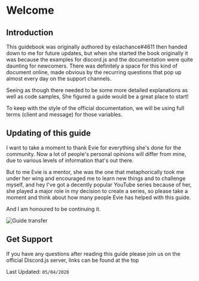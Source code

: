 # Welcome

## Introduction

This guidebook was originally authored by eslachance\#4611 then handed down to me for future updates, but when she started the book originally it was because the examples for discord.js and the documentation were quite daunting for newcomers. There was definitely a space for this kind of document online, made obvious by the recurring questions that pop up almost every day on the support channels.

Seeing as though there needed to be some more detailed explanations as well as code samples, She figured a guide would be a great place to start!

To keep with the style of the official documentation, we will be using full terms \(client and message\) for those variables.

## Updating of this guide

I want to take a moment to thank Evie for everything she's done for the community. Now a lot of people's personal opinions will differ from mine, due to various levels of information that's out there.

But to me Evie is a mentor, she was the one that metaphorically took me under her wing and encouraged me to learn new things and to challenge myself, and hey I've got a decently popular YouTube series because of her, she played a major role in my decision to create a series, so please take a moment and think about how many people Evie has helped with this guide.

And I am honoured to be continuing it.

![Guide transfer](.gitbook/assets/permission.png)

## Get Support

If you have any questions after reading this guide please join us on the official Discord.js server, links can be found at the top

Last Updated: `05/04/2020`


